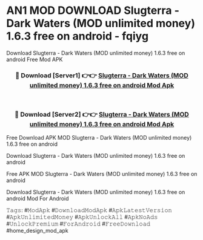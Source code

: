 # AN1 MOD DOWNLOAD Slugterra - Dark Waters (MOD unlimited money) 1.6.3 free on android - fqiyg
Download Slugterra - Dark Waters (MOD unlimited money) 1.6.3 free on android Free Mod APK

<div align="center">
<h3>🔴 Download [Server1] 👉👉 <a href="https://apk-comot.site?title=Slugterra_-_Dark_Waters_(MOD_unlimited_money)_1.6.3_free_on_android">Slugterra - Dark Waters (MOD unlimited money) 1.6.3 free on android Mod Apk</a></h3><br>

<h3>🔴 Download [Server2] 👉👉 <a href="https://apk-comot.site?title=Slugterra_-_Dark_Waters_(MOD_unlimited_money)_1.6.3_free_on_android">Slugterra - Dark Waters (MOD unlimited money) 1.6.3 free on android Mod Apk</a></h3>
</div>


Free Download APK MOD Slugterra - Dark Waters (MOD unlimited money) 1.6.3 free on android

Download Slugterra - Dark Waters (MOD unlimited money) 1.6.3 free on android 

Free APK MOD Slugterra - Dark Waters (MOD unlimited money) 1.6.3 free on android 

Download Slugterra - Dark Waters (MOD unlimited money) 1.6.3 free on android Mod For Android

𝚃𝚊𝚐𝚜: #𝙼𝚘𝚍𝙰𝚙𝚔 #𝙳𝚘𝚠𝚗𝚕𝚘𝚊𝚍𝙼𝚘𝚍𝙰𝚙𝚔 #𝙰𝚙𝚔𝙻𝚊𝚝𝚎𝚜𝚝𝚅𝚎𝚛𝚜𝚒𝚘𝚗 #𝙰𝚙𝚔𝚄𝚗𝚕𝚒𝚖𝚒𝚝𝚎𝚍𝙼𝚘𝚗𝚎𝚢 #𝙰𝚙𝚔𝚄𝚗𝚕𝚘𝚌𝚔𝙰𝚕𝚕 #𝙰𝚙𝚔𝙽𝚘𝙰𝚍𝚜 #𝚄𝚗𝚕𝚘𝚌𝚔𝙿𝚛𝚎𝚖𝚒𝚞𝚖 #𝙵𝚘𝚛𝙰𝚗𝚍𝚛𝚘𝚒𝚍 #𝙵𝚛𝚎𝚎𝙳𝚘𝚠𝚗𝚕𝚘𝚊𝚍 #home_design_mod_apk
